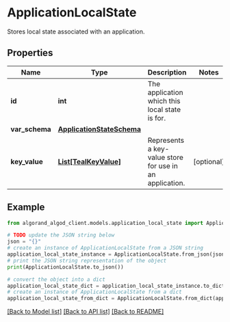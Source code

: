 # ApplicationLocalState

Stores local state associated with an application.

## Properties

Name | Type | Description | Notes
------------ | ------------- | ------------- | -------------
**id** | **int** | The application which this local state is for. | 
**var_schema** | [**ApplicationStateSchema**](ApplicationStateSchema.md) |  | 
**key_value** | [**List[TealKeyValue]**](TealKeyValue.md) | Represents a key-value store for use in an application. | [optional] 

## Example

```python
from algorand_algod_client.models.application_local_state import ApplicationLocalState

# TODO update the JSON string below
json = "{}"
# create an instance of ApplicationLocalState from a JSON string
application_local_state_instance = ApplicationLocalState.from_json(json)
# print the JSON string representation of the object
print(ApplicationLocalState.to_json())

# convert the object into a dict
application_local_state_dict = application_local_state_instance.to_dict()
# create an instance of ApplicationLocalState from a dict
application_local_state_from_dict = ApplicationLocalState.from_dict(application_local_state_dict)
```
[[Back to Model list]](../README.md#documentation-for-models) [[Back to API list]](../README.md#documentation-for-api-endpoints) [[Back to README]](../README.md)


